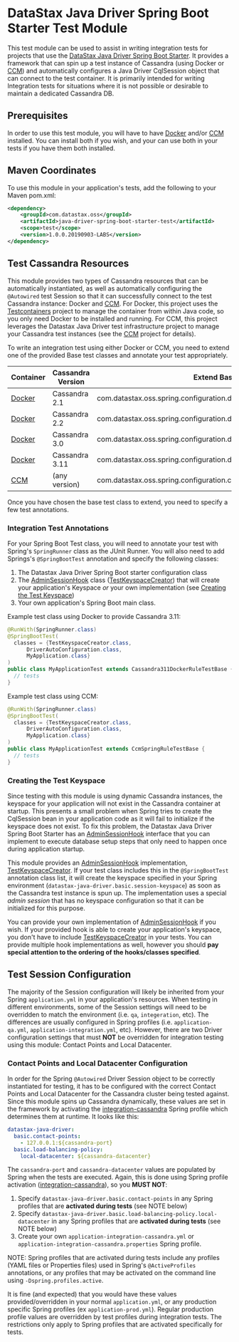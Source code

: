 # DataStax Java Driver Spring Boot Starter Test Module
This test module can be used to assist in writing integration tests for projects that use the
[DataStax Java Driver Spring Boot Starter]. It provides a framework that can spin up a test
instance of Cassandra (using Docker or [CCM]) and automatically configures a Java Driver CqlSession
object that can connect to the test container. It is primarily intended for writing Integration
tests for situations where it is not possible or desirable to maintain a dedicated Cassandra DB.

## Prerequisites
In order to use this test module, you will have to have [Docker] and/or [CCM] installed. You can
install both if you wish, and your can use both in your tests if you have them both installed.

## Maven Coordinates
To use this module in your application's tests, add the following to your Maven pom.xml:

```xml
<dependency>
    <groupId>com.datastax.oss</groupId>
    <artifactId>java-driver-spring-boot-starter-test</artifactId>
    <scope>test</scope>
    <version>1.0.0.20190903-LABS</version>
</dependency>
```

## Test Cassandra Resources
This module provides two types of Cassandra resources that can be automatically instantiated, as
well as automatically configuring the `@Autowired` test Session so that it can successfully connect
to the test Cassandra instance: Docker and [CCM]. For Docker, this project uses the [Testcontainers]
project to manage the container from within Java code, so you only need Docker to be installed and
running. For CCM, this project leverages the Datastax Java Driver test infrastructure project to
manage your Cassandra test instances (see the [CCM] project for details).

To write an integration test using either Docker or CCM, you need to extend one of the provided Base
test classes and annotate your test appropriately.

Container | Cassandra Version | Extend Base Test Class
----------|-------------------|----------------
[Docker][docker package] | Cassandra 2.1 | com.datastax.oss.spring.configuration.docker.Cassandra21DockerRuleTestBase
[Docker][docker package] | Cassandra 2.2 | com.datastax.oss.spring.configuration.docker.Cassandra22DockerRuleTestBase
[Docker][docker package] | Cassandra 3.0 | com.datastax.oss.spring.configuration.docker.Cassandra30DockerRuleTestBase
[Docker][docker package] | Cassandra 3.11 | com.datastax.oss.spring.configuration.docker.Cassandra311DockerRuleTestBase
[CCM][CcmSpringRuleTestBase] | (any version) | com.datastax.oss.spring.configuration.ccm.CcmSpringRuleTestBase

Once you have chosen the base test class to extend, you need to specify a few test annotations.

### Integration Test Annotations
For your Spring Boot Test class, you will need to annotate your test with Spring's `SpringRunner`
class as the JUnit Runner. You will also need to add Springs's `@SpringBootTest` annotation and
specify the following classes:
1. The Datastax Java Driver Spring Boot starter configuration class
1. The [AdminSessionHook] class ([TestKeyspaceCreator]) that will create your application's Keyspace
   _or_ your own implementation (see [Creating the Test Keyspace](#creating-the-test-keyspace))
1. Your own application's Spring Boot main class.

Example test class using Docker to provide Cassandra 3.11:
```java
@RunWith(SpringRunner.class)
@SpringBootTest(
  classes = {TestKeyspaceCreator.class,
      DriverAutoConfiguration.class,
      MyApplication.class}
)
public class MyApplicationTest extends Cassandra311DockerRuleTestBase {
  // tests
}
```
Example test class using CCM:
```java
@RunWith(SpringRunner.class)
@SpringBootTest(
  classes = {TestKeyspaceCreator.class,
      DriverAutoConfiguration.class,
      MyApplication.class}
)
public class MyApplicationTest extends CcmSpringRuleTestBase {
  // tests
}
```
### Creating the Test Keyspace
Since testing with this module is using dynamic Cassandra instances, the keyspace for your
application will not exist in the Cassandra container at startup. This presents a small problem when
Spring tries to create the CqlSession bean in your application code as it will fail to initialize if
the keyspace does not exist. To fix this problem, the Datastax Java Driver Spring Boot Starter has
an [AdminSessionHook] interface that you can implement to execute database setup steps that only
need to happen once during application startup.

This module provides an [AdminSessionHook] implementation, [TestKeyspaceCreator]. If your test class
includes this in the `@SpringBootTest` annotation class list, it will create the keyspace specified
in your Spring environment (`datastax-java-driver.basic.session-keyspace`) as soon as the Cassandra
test instance is spun up. The implementation uses a special _admin session_ that has no keyspace
configuration so that it can be initialized for this purpose.

You can provide your own implementation of [AdminSessionHook] if you wish. If your provided hook is
able to create your application's keyspace, you don't have to include [TestKeyspaceCreator] in your
tests. You can provide multiple hook implementations as well, however you should **pay special
attention to the ordering of the hooks/classes specified**.

## Test Session Configuration
The majority of the Session configuration will likely be inherited from your Spring
`application.yml` in your application's resources. When testing in different environments, some of
the Session settings will need to be overridden to match the environment (i.e. `qa`, `integeration`,
etc). The differences are usually configured in Spring profiles (i.e. `application-qa.yml`,
`application-integration.yml`, etc). However, there are two Driver configuration settings that must
**NOT** be overridden for integration testing using this module: Contact Points and Local
Datacenter.

### Contact Points and Local Datacenter Configuration
In order for the Spring `@Autowired` Driver Session object to be correctly instantiated for testing,
it has to be configured with the correct Contact Points and Local Datacenter for the Cassandra
cluster being tested against. Since this module spins up Cassandra dynamically, these values are set
in the framework by activating the [integration-cassandra] Spring profile which determines them at
runtime. It looks like this:

```yaml
datastax-java-driver:
  basic.contact-points:
    - 127.0.0.1:${cassandra-port}
  basic.load-balancing-policy:
    local-datacenter: ${cassandra-datacenter}
```
The `cassandra-port` and `cassandra-datacenter` values are populated by Spring when the tests are
executed. Again, this is done using Spring profile activation ([integration-cassandra]), so you
**MUST NOT**:
1. Specify `datastax-java-driver.basic.contact-points` in any Spring profiles that are **activated
   during tests** (see NOTE below)
1. Specify `datastax-java-driver.basic.load-balancing-policy.local-datacenter` in any Spring
   profiles that are **activated during tests** (see NOTE below)
1. Create your own `application-integration-cassandra.yml` or
   `application-integration-cassandra.properties` Spring profile.

NOTE: Spring profiles that are activated during tests include any profiles (YAML files or Properties
files) used in Spring's `@ActiveProfiles` annotations, or any profiles that may be activated on the
command line using `-Dspring.profiles.active`.

It is fine (and expected) that you would have these values provided/overridden in your normal
`application.yml`, or any production specific Spring profiles (ex `application-prod.yml`). Regular
production profile values are overridden by test profiles during integration tests. The restrictions
only apply to Spring profiles that are activated specifically for tests.

[DataStax Java Driver Spring Boot Starter]: ../
[Docker]: https://docs.docker.com/install/
[CCM]: https://github.com/riptano/ccm
[Testcontainers]: https://www.testcontainers.org/
[docker package]: src/main/java/com/datastax/oss/spring/configuration/docker
[TestKeyspaceCreator]: src/main/java/com/datastax/oss/spring/configuration/TestKeyspaceCreator.java
[CcmSpringRuleTestBase]: src/main/java/com/datastax/oss/spring/configuration/ccm/CcmSpringRuleTestBase.java
[integration-cassandra]: src/main/resources/application-integration-cassandra.yml
[AdminSessionHook]: ../#admin-session
